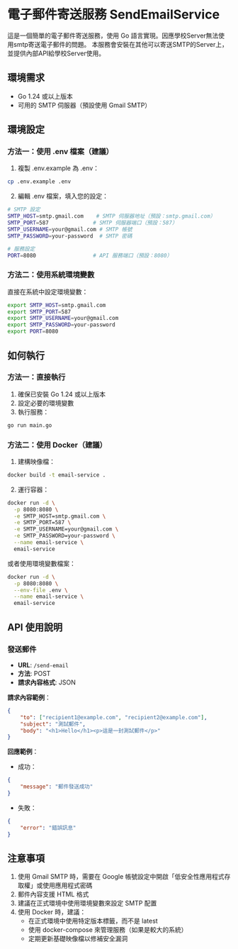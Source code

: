 # 電子郵件寄送服務 SendEmailService
這是一個簡單的電子郵件寄送服務，使用 Go 語言實現。因應學校Server無法使用smtp寄送電子郵件的問題。
本服務會安裝在其他可以寄送SMTP的Server上，並提供內部API給學校Server使用。

## 環境需求
- Go 1.24 或以上版本
- 可用的 SMTP 伺服器（預設使用 Gmail SMTP）

## 環境設定
### 方法一：使用 .env 檔案（建議）
1. 複製 .env.example 為 .env：
```bash
cp .env.example .env
```
2. 編輯 .env 檔案，填入您的設定：
```bash
# SMTP 設定
SMTP_HOST=smtp.gmail.com    # SMTP 伺服器地址（預設：smtp.gmail.com）
SMTP_PORT=587              # SMTP 伺服器端口（預設：587）
SMTP_USERNAME=your@gmail.com # SMTP 帳號
SMTP_PASSWORD=your-password  # SMTP 密碼

# 服務設定
PORT=8080                  # API 服務端口（預設：8080）
```

### 方法二：使用系統環境變數
直接在系統中設定環境變數：
```bash
export SMTP_HOST=smtp.gmail.com
export SMTP_PORT=587
export SMTP_USERNAME=your@gmail.com
export SMTP_PASSWORD=your-password
export PORT=8080
```

## 如何執行

### 方法一：直接執行
1. 確保已安裝 Go 1.24 或以上版本
2. 設定必要的環境變數
3. 執行服務：
```bash
go run main.go
```

### 方法二：使用 Docker（建議）
1. 建構映像檔：
```bash
docker build -t email-service .
```

2. 運行容器：
```bash
docker run -d \
  -p 8080:8080 \
  -e SMTP_HOST=smtp.gmail.com \
  -e SMTP_PORT=587 \
  -e SMTP_USERNAME=your@gmail.com \
  -e SMTP_PASSWORD=your-password \
  --name email-service \
  email-service
```

或者使用環境變數檔案：
```bash
docker run -d \
  -p 8080:8080 \
  --env-file .env \
  --name email-service \
  email-service
```

## API 使用說明

### 發送郵件
- **URL**: `/send-email`
- **方法**: POST
- **請求內容格式**: JSON

**請求內容範例**：
```json
{
    "to": ["recipient1@example.com", "recipient2@example.com"],
    "subject": "測試郵件",
    "body": "<h1>Hello</h1><p>這是一封測試郵件</p>"
}
```

**回應範例**：
- 成功：
```json
{
    "message": "郵件發送成功"
}
```
- 失敗：
```json
{
    "error": "錯誤訊息"
}
```

## 注意事項
1. 使用 Gmail SMTP 時，需要在 Google 帳號設定中開啟「低安全性應用程式存取權」或使用應用程式密碼
2. 郵件內容支援 HTML 格式
3. 建議在正式環境中使用環境變數來設定 SMTP 配置
4. 使用 Docker 時，建議：
   - 在正式環境中使用特定版本標籤，而不是 latest
   - 使用 docker-compose 來管理服務（如果是較大的系統）
   - 定期更新基礎映像檔以修補安全漏洞

